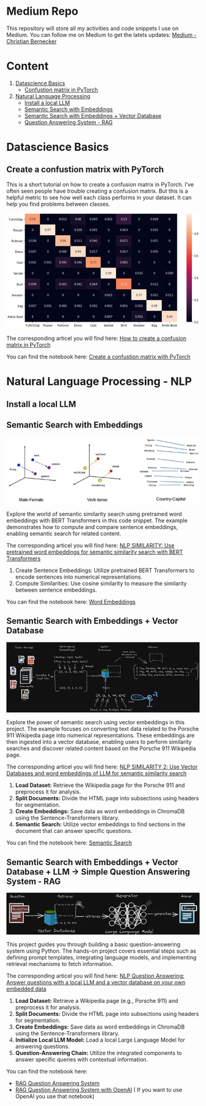 # Medium Repo

This repository will store all my activities and code snippets I use on Medium. You can follow me on Medium to get the latets updates: 
[Medium - Christian Bernecker](https://medium.com/@christianbernecker)


# Content

1. [Datascience Basics](#datascience-basics)
   - [Confustion matrix in PyTorch](#create-a-confustion-matrix-with-pytorch) 
2. [Natural Language Processing](#natural-language-processing---nlp)
   - [Install a local LLM](#install-a-local-llm) 
   - [Semantic Search with Embeddings](#semantic-search-with-embeddings)
   - [Semantic Search with Embeddings + Vector Database](semantic-search-with-embeddings--vector-database)
   - [Question Answering System - RAG](#semantic-search-with-embeddings--vector-database--llm---simple-question-answering-system---rag)




# Datascience Basics
## Create a confustion matrix with PyTorch

This is a short tutorial on how to create a confusion matrix in PyTorch. I’ve often seen people have trouble creating a confusion matrix. But this is a helpful metric to see how well each class performs in your dataset. It can help you find problems between classes.


![Confustion Matrix](images/confusion_matrix.png "Confustion Matrix")

The corresponding articel you will find here:
[How to create a confusion matrix in PyTorch](https://medium.com/@christianbernecker/how-to-create-a-confusion-matrix-in-pytorch-38d06a7f04b7)

You can find the notebook here: [Create a confustion matrix with PyTorch](confusion_matrix.ipynb)

# Natural Language Processing - NLP
## Install a local LLM

## Semantic Search with Embeddings

![Word Embeddings](images/word_embeddings.webp "Word Embeddings")

Explore the world of semantic similarity search using pretrained word embeddings with BERT Transformers in this code snippet. The example demonstrates how to compute and compare sentence embeddings, enabling semantic search for related content.

The corresponding articel you will find here:
[NLP SIMILARITY: Use pretrained word embeddings for semantic similarity search with BERT Transformers](https://medium.com/@christianbernecker/nlp-similarity-use-pretrained-word-embeddings-for-semantic-similarity-search-with-bert-4beaf7b6a148)

1. Create Sentence Embeddings: Utilize pretrained BERT Transformers to encode sentences into numerical representations.
2. Compute Similarities: Use cosine similarity to measure the similarity between sentence embeddings.

You can find the notebook here: [Word Embeddings](word_embeddings.ipynb)


## Semantic Search with Embeddings + Vector Database 

![Architecture for advanced semantic similarity search](images/semantic_search.webp "Architecture for advanced semantic similarity search")

Explore the power of semantic search using vector embeddings in this project. The example focuses on converting text data related to the Porsche 911 Wikipedia page into numerical representations. These embeddings are then ingested into a vector database, enabling users to perform similarity searches and discover related content based on the Porsche 911 Wikipedia page.

The corresponding articel you will find here:
[NLP SIMILARITY 2: Use Vector Databases and word embeddings of LLM for semantic similarity search](https://medium.com/@christianbernecker/nlp-similarity-2-use-vector-databases-and-word-embeddings-of-llm-for-semantic-similarity-search-12514d78d88c)

1. **Load Dataset:** Retrieve the Wikipedia page for the Porsche 911 and preprocess it for analysis.
2. **Split Documents:** Divide the HTML page into subsections using headers for segmentation.
3. **Create Embeddings:** Save data as word embeddings in ChromaDB using the Sentence-Transformers library.
4. **Semantic Search:** Utilize vector embeddings to find sections in the document that can answer specific questions.

You can find the notebook here: [Semantic Search](semantic_search.ipynb)


## Semantic Search with Embeddings + Vector Database + LLM -> Simple Question Answering System - RAG

![Simplified RAG Architecture](images/simplified_RAG_architecture.webp "Retrieval Augmented Generation (RAG)")

This project guides you through building a basic question-answering system using Python. The hands-on project covers essential steps such as defining prompt templates, integrating language models, and implementing retrieval mechanisms to fetch information. 

The corresponding articel you will find here:
[NLP Question Answering: Answer questions with a local LLM and a vector database on your own embedded data](https://medium.com/@christianbernecker/nlp-question-answering-answer-questions-with-a-local-llm-and-a-vector-database-on-your-own-adfd876eb48f)

1. **Load Dataset:** Retrieve a Wikipedia page (e.g., Porsche 911) and preprocess it for analysis.
2. **Split Documents:** Divide the HTML page into subsections using headers for segmentation.
3. **Create Embeddings:** Save data as word embeddings in ChromaDB using the Sentence-Transformers library.
4. **Initialize Local LLM Model:** Load a local Large Language Model for answering questions.
5. **Question-Answering Chain:** Utilize the integrated components to answer specific queries with contextual information.

You can find the notebook here: 
 - [RAG Question Answering System](question_answering_rag.ipynb)
 - [RAG Question Answering System with OpenAI](question_answering_rag_openAI.ipynb) ( If you want to use OpenAI you use that notebook)
